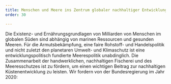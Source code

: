 ```yaml
---
title: Menschen und Meere ins Zentrum globaler nachhaltiger Entwicklung
order: 30

---
```


Die Existenz- und Ernährungsgrundlagen von Milliarden von Menschen im globalen Süden sind abhängig von marinen Ressourcen und gesunden Meeren. Für die Armutsbekämpfung, eine faire Rohstoff- und Handelspolitik und nicht zuletzt den planetaren Umwelt- und Klimaschutz ist eine entwicklungspolitisch fundierte Meerespolitik unabdinglich. Die Zusammenarbeit der handwerk­lichen, nachhaltigen Fischerei und des Meeresschutzes ist zu fördern, um einen wichtigen Beitrag zur nachhaltigen Küsten­entwicklung zu leisten. Wir fordern von der Bundesregierung im Jahr 2020: